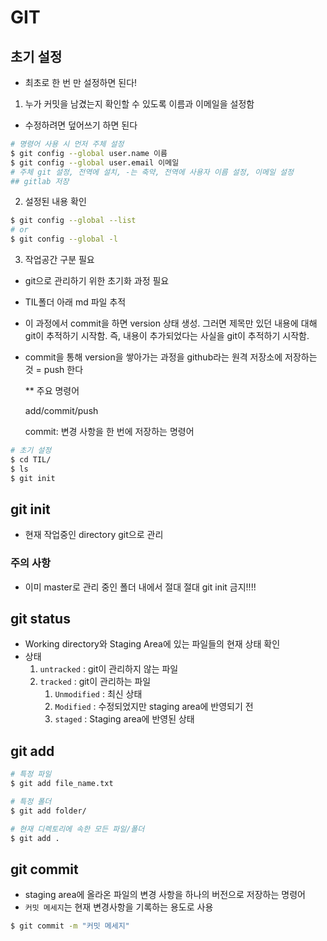# GIT

## 초기 설정

- 최초로 한 번 만 설정하면 된다!

1. 누가 커밋을 남겼는지 확인할 수 있도록 이름과 이메일을 설정함

- 수정하려면 덮어쓰기 하면 된다

``` bash
# 명령어 사용 시 먼저 주체 설정
$ git config --global user.name 이름	
$ git config --global user.email 이메일	
# 주체 git 설정, 전역에 설치, -는 축약, 전역에 사용자 이름 설정, 이메일 설정
## gitlab 저장
```

2. 설정된 내용 확인

```bash
$ git config --global --list
# or
$ git config --global -l
```

3. 작업공간 구분 필요

- git으로 관리하기 위한 초기화 과정 필요
- TIL폴더 아래 md 파일 추적
- 이 과정에서 commit을 하면 version 상태 생성. 그러면 제목만 있던 내용에 대해 git이 추적하기 시작함. 즉, 내용이 추가되었다는 사실을 git이 추적하기 시작함. 

- commit을 통해 version을 쌓아가는 과정을 github라는 원격 저장소에 저장하는 것 = push 한다

  

  ** 주요 명령어

  add/commit/push

  commit: 변경 사항을 한 번에 저장하는 명령어

```bash
# 초기 설정
$ cd TIL/
$ ls
$ git init
```



## git init

- 현재 작업중인 directory git으로 관리



### 주의 사항

- 이미 master로 관리 중인 폴더 내에서 절대 절대 git init 금지!!!!



## git status

- Working directory와 Staging Area에 있는 파일들의 현재 상태 확인
- 상태
  1. `untracked` : git이 관리하지 않는 파일
  2. `tracked` : git이 관리하는 파일
     1. `Unmodified` : 최신 상태
     2. `Modified` : 수정되었지만 staging area에 반영되기 전
     3. `staged` : Staging area에 반영된 상태



## git add

```bash
# 특정 파일
$ git add file_name.txt

# 특정 폴더
$ git add folder/

# 현재 디렉토리에 속한 모든 파일/폴더
$ git add .
```



## git commit

- staging area에 올라온 파일의 변경 사항을 하나의 버전으로 저장하는 명령어
- `커밋 메세지`는 현재 변경사항을 기록하는 용도로 사용

``` bash
$ git commit -m "커밋 메세지"
```

